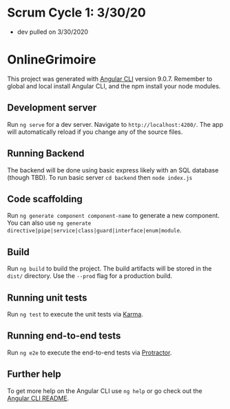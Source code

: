 # Scrum Cycle 1: 3/30/20
 - dev pulled on 3/30/2020

# OnlineGrimoire

This project was generated with [Angular CLI](https://github.com/angular/angular-cli) version 9.0.7.
Remember to global and local install Angular CLI, and the npm install your node modules.

## Development server

Run `ng serve` for a dev server. Navigate to `http://localhost:4200/`. The app will automatically reload if you change any of the source files.

## Running Backend

The backend will be done using basic express likely with an SQL database (though TBD). To run basic server `cd backend` then  `node index.js`

## Code scaffolding

Run `ng generate component component-name` to generate a new component. You can also use `ng generate directive|pipe|service|class|guard|interface|enum|module`.

## Build

Run `ng build` to build the project. The build artifacts will be stored in the `dist/` directory. Use the `--prod` flag for a production build.

## Running unit tests

Run `ng test` to execute the unit tests via [Karma](https://karma-runner.github.io).

## Running end-to-end tests

Run `ng e2e` to execute the end-to-end tests via [Protractor](http://www.protractortest.org/).

## Further help

To get more help on the Angular CLI use `ng help` or go check out the [Angular CLI README](https://github.com/angular/angular-cli/blob/master/README.md).

